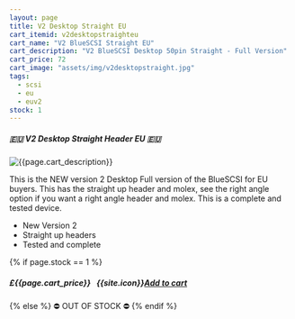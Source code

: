 ```yaml
---
layout: page
title: V2 Desktop Straight EU
cart_itemid: v2desktopstraighteu
cart_name: "V2 BlueSCSI Straight EU"
cart_description: "V2 BlueSCSI Desktop 50pin Straight - Full Version"
cart_price: 72
cart_image: "assets/img/v2desktopstraight.jpg"
tags: 
  - scsi
  - eu
  - euv2
stock: 1
---
```


##### 🇪🇺 V2 Desktop Straight Header EU 🇪🇺

![{{page.cart_description}}]({{page.cart_image}})

This is the NEW version 2 Desktop Full version of the BlueSCSI for EU buyers. This has the straight up header and molex, see the right angle option if you want a right angle header and molex. This is a complete and tested device.

* New Version 2
* Straight up headers
* Tested and complete

{% if page.stock == 1 %}
##### £{{page.cart_price}} &nbsp; {{site.icon}}[Add to cart](/cart#{{page.cart_itemid}})
{% else %}
&#9940; OUT OF STOCK &#9940;
{% endif %}
